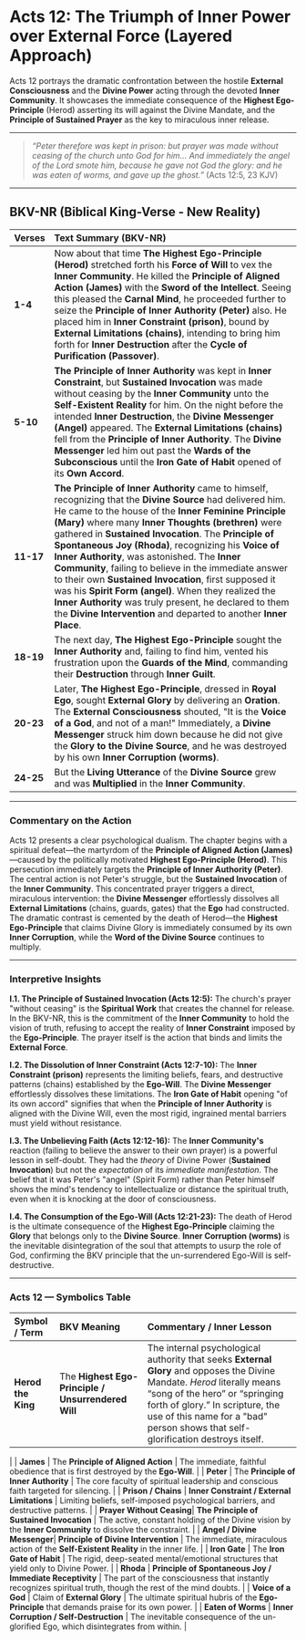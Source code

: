 # **Acts 12: The Triumph of Inner Power over External Force (Layered Approach)**

Acts 12 portrays the dramatic confrontation between the hostile **External Consciousness** and the **Divine Power** acting through the devoted **Inner Community**. It showcases the immediate consequence of the **Highest Ego-Principle** (Herod) asserting its will against the Divine Mandate, and the **Principle of Sustained Prayer** as the key to miraculous inner release.

---

> *“Peter therefore was kept in prison: but prayer was made without ceasing of the church unto God for him... And immediately the angel of the Lord smote him, because he gave not God the glory: and he was eaten of worms, and gave up the ghost.”* (Acts 12:5, 23 KJV)

---

## **BKV-NR (Biblical King-Verse - New Reality)**

| Verses | Text Summary (BKV-NR) |
| :--- | :--- |
| **1-4** | Now about that time **The Highest Ego-Principle (Herod)** stretched forth his **Force of Will** to vex the **Inner Community**. He killed the **Principle of Aligned Action (James)** with the **Sword of the Intellect**. Seeing this pleased the **Carnal Mind**, he proceeded further to seize the **Principle of Inner Authority (Peter)** also. He placed him in **Inner Constraint (prison)**, bound by **External Limitations (chains)**, intending to bring him forth for **Inner Destruction** after the **Cycle of Purification (Passover)**. |
| **5-10** | **The Principle of Inner Authority** was kept in **Inner Constraint**, but **Sustained Invocation** was made without ceasing by the **Inner Community** unto the **Self-Existent Reality** for him. On the night before the intended **Inner Destruction**, the **Divine Messenger (Angel)** appeared. The **External Limitations (chains)** fell from the **Principle of Inner Authority**. The **Divine Messenger** led him out past the **Wards of the Subconscious** until the **Iron Gate of Habit** opened of its **Own Accord**. |
| **11-17** | **The Principle of Inner Authority** came to himself, recognizing that the **Divine Source** had delivered him. He came to the house of the **Inner Feminine Principle (Mary)** where many **Inner Thoughts (brethren)** were gathered in **Sustained Invocation**. The **Principle of Spontaneous Joy (Rhoda)**, recognizing his **Voice of Inner Authority**, was astonished. The **Inner Community**, failing to believe in the immediate answer to their own **Sustained Invocation**, first supposed it was his **Spirit Form (angel)**. When they realized the **Inner Authority** was truly present, he declared to them the **Divine Intervention** and departed to another **Inner Place**. |
| **18-19** | The next day, **The Highest Ego-Principle** sought the **Inner Authority** and, failing to find him, vented his frustration upon the **Guards of the Mind**, commanding their **Destruction** through **Inner Guilt**. |
| **20-23**| Later, **The Highest Ego-Principle**, dressed in **Royal Ego**, sought **External Glory** by delivering an **Oration**. The **External Consciousness** shouted, "It is the **Voice of a God**, and not of a man!" Immediately, a **Divine Messenger** struck him down because he did not give the **Glory to the Divine Source**, and he was destroyed by his own **Inner Corruption (worms)**. |
| **24-25** | But the **Living Utterance** of the **Divine Source** grew and was **Multiplied** in the **Inner Community**. |

---

### **Commentary on the Action**

Acts 12 presents a clear psychological dualism. The chapter begins with a spiritual defeat—the martyrdom of the **Principle of Aligned Action (James)**—caused by the politically motivated **Highest Ego-Principle (Herod)**. This persecution immediately targets the **Principle of Inner Authority (Peter)**. The central action is not Peter's struggle, but the **Sustained Invocation** of the **Inner Community**. This concentrated prayer triggers a direct, miraculous intervention: the **Divine Messenger** effortlessly dissolves all **External Limitations** (chains, guards, gates) that the **Ego** had constructed. The dramatic contrast is cemented by the death of Herod—the **Highest Ego-Principle** that claims Divine Glory is immediately consumed by its own **Inner Corruption**, while the **Word of the Divine Source** continues to multiply.

---

### **Interpretive Insights**

**I.1. The Principle of Sustained Invocation (Acts 12:5):** The church's prayer "without ceasing" is the **Spiritual Work** that creates the channel for release. In the BKV-NR, this is the commitment of the **Inner Community** to hold the vision of truth, refusing to accept the reality of **Inner Constraint** imposed by the **Ego-Principle**. The prayer itself is the action that binds and limits the **External Force**.

**I.2. The Dissolution of Inner Constraint (Acts 12:7-10):** The **Inner Constraint (prison)** represents the limiting beliefs, fears, and destructive patterns (chains) established by the **Ego-Will**. The **Divine Messenger** effortlessly dissolves these limitations. The **Iron Gate of Habit** opening "of its own accord" signifies that when the **Principle of Inner Authority** is aligned with the Divine Will, even the most rigid, ingrained mental barriers must yield without resistance.

**I.3. The Unbelieving Faith (Acts 12:12-16):** The **Inner Community's** reaction (failing to believe the answer to their own prayer) is a powerful lesson in self-doubt. They had the *theory* of Divine Power (**Sustained Invocation**) but not the *expectation* of its *immediate manifestation*. The belief that it was Peter's "angel" (Spirit Form) rather than Peter himself shows the mind's tendency to intellectualize or distance the spiritual truth, even when it is knocking at the door of consciousness.

**I.4. The Consumption of the Ego-Will (Acts 12:21-23):** The death of Herod is the ultimate consequence of the **Highest Ego-Principle** claiming the **Glory** that belongs only to the **Divine Source**. **Inner Corruption (worms)** is the inevitable disintegration of the soul that attempts to usurp the role of God, confirming the BKV principle that the un-surrendered Ego-Will is self-destructive.

---

### **Acts 12 — Symbolics Table**

| Symbol / Term | BKV Meaning | Commentary / Inner Lesson |
| :--- | :--- | :--- |
| **Herod the King** | The **Highest Ego-Principle / Unsurrendered Will** | The internal psychological authority that seeks **External Glory** and opposes the Divine Mandate. _Herod_ literally means “song of the hero” or “springing forth of glory.” In scripture, the use of this name for a "bad" person shows that self-glorification destroys itself.
|
| **James** | The **Principle of Aligned Action** | The immediate, faithful obedience that is first destroyed by the **Ego-Will**. |
| **Peter** | The **Principle of Inner Authority** | The core faculty of spiritual leadership and conscious faith targeted for silencing. |
| **Prison / Chains** | **Inner Constraint / External Limitations** | Limiting beliefs, self-imposed psychological barriers, and destructive patterns. |
| **Prayer Without Ceasing**| **The Principle of Sustained Invocation** | The active, constant holding of the Divine vision by the **Inner Community** to dissolve the constraint. |
| **Angel / Divine Messenger**| **Principle of Divine Intervention** | The immediate, miraculous action of the **Self-Existent Reality** in the inner life. |
| **Iron Gate** | The **Iron Gate of Habit** | The rigid, deep-seated mental/emotional structures that yield only to Divine Power. |
| **Rhoda** | **Principle of Spontaneous Joy / Immediate Receptivity** | The part of the consciousness that instantly recognizes spiritual truth, though the rest of the mind doubts. |
| **Voice of a God** | Claim of **External Glory** | The ultimate spiritual hubris of the **Ego-Principle** that demands praise for its own power. |
| **Eaten of Worms** | **Inner Corruption / Self-Destruction** | The inevitable consequence of the un-glorified Ego, which disintegrates from within. |
